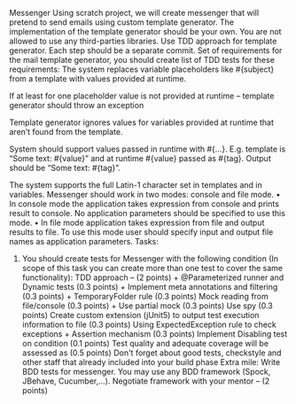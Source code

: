 Messenger
Using scratch project, we will create messenger that will pretend to send emails using custom template generator.
The implementation of the template generator should be your own. You are not allowed to use any third-parties libraries. Use TDD approach for template generator. Each step should be a separate commit.
Set of requirements for the mail template generator, you should create list of TDD tests for these requirements:
The system replaces variable placeholders like #{subject} from a template with values provided at runtime.

If at least for one placeholder value is not provided at runtime – template generator should throw an exception

Template generator ignores values for variables provided at runtime that aren’t found from the template.

System should support values passed in runtime with #{…}. E.g. template is  “Some text: #{value}” and  at runtime #{value} passed as  #{tag}. Output should be “Some text: #{tag}”.

The system supports the full Latin-1 character set in templates and in variables.
Messenger should work in two modes: console and file mode.
•	In console mode the application takes expression from console and prints result to console. No application parameters should be specified to use this mode.
•	In file mode application takes expression from file and output results to file. To use this mode user should specify input and output file names as application parameters.
Tasks:
1.	You should create tests for Messenger with the following condition (In scope of this task you can create more than one test to cover the same functionality):
      TDD approach – (2 points) +
      @Parameterized runner and Dynamic tests (0.3 points) + 
      Implement meta annotations and filtering (0.3 points) +
      TemporaryFolder rule (0.3 points)
      Mock reading from file/console (0.3 points) + 
      Use partial mock (0.3 points)
      Use spy (0.3 points)
      Create custom extension (jUnit5) to output test execution information to file (0.3 points)
      Using ExpectedException rule to check exceptions + Assertion mechanism (0.3 points)
      Implement Disabling test on condition (0.1 points)
      Test quality and adequate coverage will be assessed as (0.5 points)
      Don't forget about good tests, checkstyle and other staff that already included into your build phase
      Extra mile:
      Write BDD tests for messenger. You may use any BDD framework (Spock, JBehave, Cucumber,…). Negotiate framework with your mentor – (2 points)
